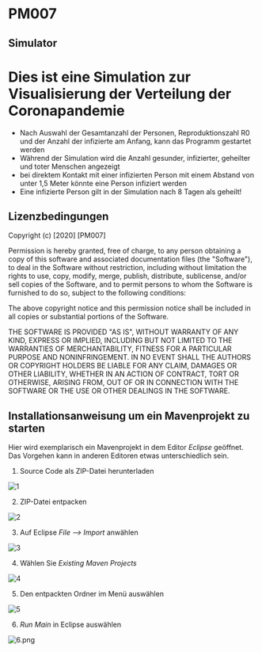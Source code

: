 # PM007


## Simulator

Dies ist eine Simulation zur Visualisierung der Verteilung der Coronapandemie
=============================================

- Nach Auswahl der Gesamtanzahl der Personen, Reproduktionszahl R0 und der Anzahl der infizierte am Anfang, kann das Programm gestartet werden
- Während der Simulation wird die Anzahl gesunder, infizierter, geheilter und toter Menschen angezeigt
- bei direktem Kontakt mit einer infizierten Person mit einem Abstand von unter 1,5 Meter könnte eine Person infiziert werden
- Eine infizierte Person gilt in der Simulation nach 8 Tagen als geheilt!


## Lizenzbedingungen


Copyright (c) [2020] [PM007]

Permission is hereby granted, free of charge, to any person obtaining a copy
of this software and associated documentation files (the "Software"), to deal
in the Software without restriction, including without limitation the rights
to use, copy, modify, merge, publish, distribute, sublicense, and/or sell
copies of the Software, and to permit persons to whom the Software is
furnished to do so, subject to the following conditions:

The above copyright notice and this permission notice shall be included in all
copies or substantial portions of the Software.

THE SOFTWARE IS PROVIDED "AS IS", WITHOUT WARRANTY OF ANY KIND, EXPRESS OR
IMPLIED, INCLUDING BUT NOT LIMITED TO THE WARRANTIES OF MERCHANTABILITY,
FITNESS FOR A PARTICULAR PURPOSE AND NONINFRINGEMENT. IN NO EVENT SHALL THE
AUTHORS OR COPYRIGHT HOLDERS BE LIABLE FOR ANY CLAIM, DAMAGES OR OTHER
LIABILITY, WHETHER IN AN ACTION OF CONTRACT, TORT OR OTHERWISE, ARISING FROM,
OUT OF OR IN CONNECTION WITH THE SOFTWARE OR THE USE OR OTHER DEALINGS IN THE
SOFTWARE.




## Installationsanweisung um ein Mavenprojekt zu starten
Hier wird exemplarisch ein Mavenprojekt in dem Editor *Eclipse* geöffnet. Das Vorgehen kann in anderen Editoren etwas unterschiedlich sein.

1. Source Code als ZIP-Datei herunterladen

![1](/uploads/e066bdff54ee4ad7faf471b441f671d4/1.png) 


2. ZIP-Datei entpacken

![2](/uploads/bd46f450760a71792d5ae4d7d23eac3c/2.jpeg)


3. Auf Eclipse *File --> Import* anwählen

![3](/uploads/4d912cee3a61beb9ec895cb7aa91351c/3.png)


4. Wählen Sie *Existing Maven Projects*

![4](/uploads/fe8e9da27842da5ff886b8a4699c484e/4.png)


5. Den entpackten Ordner im Menü auswählen

![5](/uploads/38e96acafc1568b707b3cab6755eefa4/5.png)


6. *Run Main* in Eclipse auswählen

![6.png](/uploads/ea0fa6eb6f4eff57bae6665dc44c8aff/6.png.jpeg)